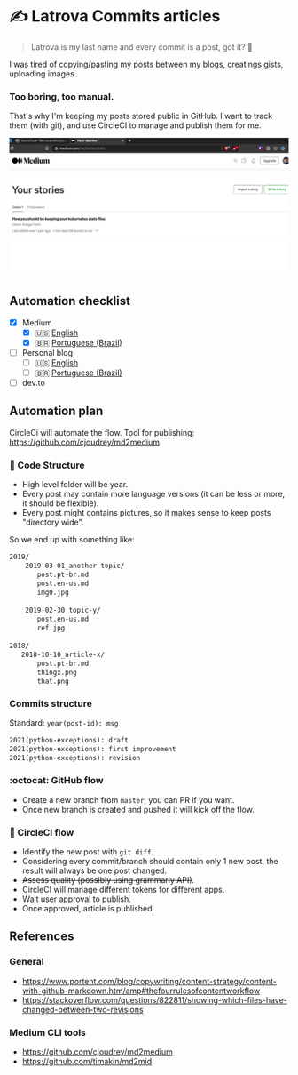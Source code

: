 # ✍️ Latrova Commits articles

> Latrova is my last name and every commit is a post, got it? 🤙

I was tired of copying/pasting my posts between my blogs, creatings gists, uploading images.

### Too boring, too manual.

That's why I'm keeping my posts stored public in GitHub. I want to track them (with git), and use CircleCI to manage and publish them for me.

![workflow example](./img/circleci-medium-example.gif)

## Automation checklist

- [x] Medium
  - [x] 🇺🇸 [English](https://medium.com/@guilhermelatrova/)
  - [x] 🇧🇷 [Portuguese (Brazil)](https://medium.com/@guilhermelatrova_ptbr/)
- [ ] Personal blog
  - [ ] 🇺🇸 [English](http://www.latrovacommits.com/en/)
  - [ ] 🇧🇷 [Portuguese (Brazil)](http://www.latrovacommits.com/pt/)
- [ ] dev.to

## Automation plan

CircleCi will automate the flow.
Tool for publishing: https://github.com/cjoudrey/md2medium

### 🧬 Code Structure

- High level folder will be year.
- Every post may contain more language versions (it can be less or more, it should be flexible).
- Every post might contains pictures, so it makes sense to keep posts "directory wide".

So we end up with something like:

```
2019/
    2019-03-01_another-topic/
       post.pt-br.md
       post.en-us.md
       img0.jpg

    2019-02-30_topic-y/
       post.en-us.md
       ref.jpg

2018/
   2018-10-10_article-x/
       post.pt-br.md
       thingx.png
       that.png
```

### Commits structure

Standard: `year(post-id): msg`

```
2021(python-exceptions): draft
2021(python-exceptions): first improvement
2021(python-exceptions): revision
```

### :octocat: GitHub flow

- Create a new branch from `master`, you can PR if you want.
- Once new branch is created and pushed it will kick off the flow.

### 🤖 CircleCI flow

- Identify the new post with `git diff`.
- Considering every commit/branch should contain only 1 new post, the result will always be one post changed.
- ~~Assess quality (possibly using grammarly API)~~.
- CircleCI will manage different tokens for different apps.
- Wait user approval to publish.
- Once approved, article is published.

## References

### General
- https://www.portent.com/blog/copywriting/content-strategy/content-with-github-markdown.htm/amp#thefourrulesofcontentworkflow
- https://stackoverflow.com/questions/822811/showing-which-files-have-changed-between-two-revisions

### Medium CLI tools
- https://github.com/cjoudrey/md2medium
- https://github.com/timakin/md2mid
